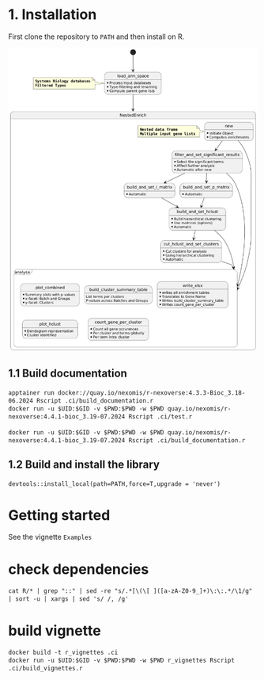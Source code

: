 # 1. Installation

First clone the repository to `PATH` and then install on R.

![schema](man/figures/schema.png)

## 1.1 Build documentation

```
apptainer run docker://quay.io/nexomis/r-nexoverse:4.3.3-Bioc_3.18-06.2024 Rscript .ci/build_documentation.r
docker run -u $UID:$GID -v $PWD:$PWD -w $PWD quay.io/nexomis/r-nexoverse:4.4.1-bioc_3.19-07.2024 Rscript .ci/test.r

docker run -u $UID:$GID -v $PWD:$PWD -w $PWD quay.io/nexomis/r-nexoverse:4.4.1-bioc_3.19-07.2024 Rscript .ci/build_documentation.r

```

## 1.2 Build and install the library

```
devtools::install_local(path=PATH,force=T,upgrade = 'never')
```

# Getting started 

See the vignette `Examples`


# check dependencies 

```
cat R/* | grep "::" | sed -re "s/.*[\(\[ ]([a-zA-Z0-9_]+)\:\:.*/\1/g" | sort -u | xargs | sed 's/ /, /g'
```
# build vignette

```
docker build -t r_vignettes .ci
docker run -u $UID:$GID -v $PWD:$PWD -w $PWD r_vignettes Rscript .ci/build_vignettes.r
```
